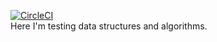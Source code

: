 [![CircleCI](https://circleci.com/gh/circleci/circleci-docs.svg?style=svg)](https://app.circleci.com/pipelines/github/tyoma17/data-structures-and-algorithms?branch=master) \
Here I'm testing data structures and algorithms.